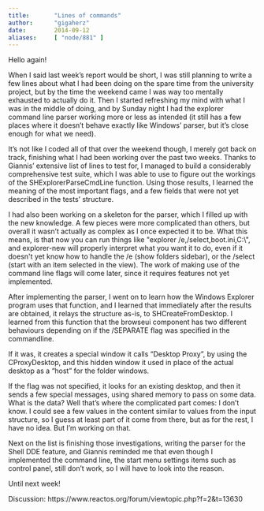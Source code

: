 ```yaml
---
title:       "Lines of commands"
author:      "gigaherz"
date:        2014-09-12
aliases:     [ "node/881" ]
---
```


<p>Hello again!</p>
<p>When I said last week’s report would be short, I was still planning to write a few lines about what I had been doing on the spare time from the university project, but by the time the weekend came I was way too mentally exhausted to actually do it. Then I started refreshing my mind with what I was in the middle of doing, and by Sunday night I had the explorer command line parser working more or less as intended (it still has a few places where it doesn’t behave exactly like Windows’ parser, but it’s close enough for what we need).</p>
<p>It’s not like I coded all of that over the weekend though, I merely got back on track, finishing what I had been working over the past two weeks. Thanks to Giannis’ extensive list of lines to test for, I managed to build a considerably comprehensive test suite, which I was able to use to figure out the workings of the SHExplorerParseCmdLine function. Using those results, I learned the meaning of the most important flags, and a few fields that were not yet described in the tests’ structure.</p>
<p>I had also been working on a skeleton for the parser, which I filled up with the new knowledge. A few pieces were more complicated than others, but overall it wasn’t actually as complex as I once expected it to be. What this means, is that now you can run things like "explorer /e,/select,boot.ini,C:\", and explorer-new will properly interpret what you want it to do, even if it doesn't yet know how to handle the /e (show folders sidebar), or the /select (start with an item selected in the view). The work of making use of the command line flags will come later, since it requires features not yet implemented.</p>
<p>After implementing the parser, I went on to learn how the Windows Explorer program uses that function, and I learned that immediately after the results are obtained, it relays the structure as-is, to SHCreateFromDesktop. I learned from this function that the browseui component has two different behaviours depending on if the /SEPARATE flag was specified in the commandline.</p>
<p>If it was, it creates a special window it calls “Desktop Proxy”, by using the CProxyDesktop, and this hidden window it used in place of the actual desktop as a “host” for the folder windows.</p>
<p>If the flag was not specified, it looks for an existing desktop, and then it sends a few special messages, using shared memory to pass on some data. What is the data? Well that’s where the complicated part comes: I don’t know. I could see a few values in the content similar to values from the input structure, so I guess at least part of it come from there, but as for the rest, I have no idea. But I’m working on that.</p>
<p>Next on the list is finishing those investigations, writing the parser for the Shell DDE feature, and Giannis reminded me that even though I implemented the command line, the start menu settings items such as control panel, still don’t work, so I will have to look into the reason.</p>
<p>Until next week!</p>
<p>Discussion: https://www.reactos.org/forum/viewtopic.php?f=2&amp;t=13630</p>

